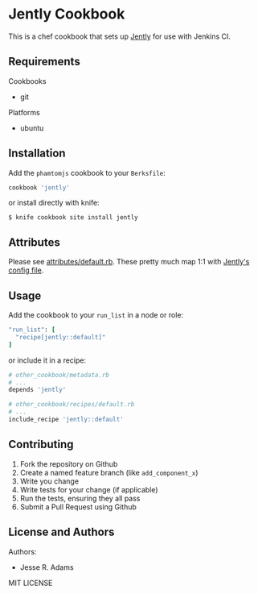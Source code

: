 Jently Cookbook
===============
This is a chef cookbook that sets up [Jently](https://github.com/vaneyckt/Jently) for use with Jenkins CI.

Requirements
------------

Cookbooks

 - git

Platforms

 - ubuntu

Installation
------------

Add the `phamtomjs` cookbook to your `Berksfile`:

```ruby
cookbook 'jently'
```

or install directly with knife:

    $ knife cookbook site install jently

Attributes
----------

Please see [attributes/default.rb](https://github.com/paydici/jently-cookbook/tree/master/attributes/default.rb). These pretty much map 1:1 with [Jently's config file](https://github.com/vaneyckt/Jently/blob/master/config/sample-config.yaml.erb).

Usage
-----
Add the cookbook to your `run_list` in a node or role:

```ruby
"run_list": [
  "recipe[jently::default]"
]
```

or include it in a recipe:

```ruby
# other_cookbook/metadata.rb
# ...
depends 'jently'
```
```ruby
# other_cookbook/recipes/default.rb
# ...
include_recipe 'jently::default'
```

Contributing
------------
1. Fork the repository on Github
2. Create a named feature branch (like `add_component_x`)
3. Write you change
4. Write tests for your change (if applicable)
5. Run the tests, ensuring they all pass
6. Submit a Pull Request using Github

License and Authors
-------------------
Authors:

* Jesse R. Adams

MIT LICENSE
